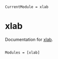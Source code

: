 ```@meta
CurrentModule = xlab
```

# xlab

Documentation for [xlab](https://github.com/jjgomezcadenas/xlab.jl).

```@index
```

```@autodocs
Modules = [xlab]
```
